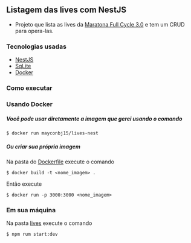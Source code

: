 ## Listagem das lives com NestJS

- Projeto que lista as lives da [Maratona Full Cycle 3.0](http://maratona.fullcycle.com.br/) e tem um CRUD para opera-las.

### Tecnologias usadas

- [NestJS](https://nestjs.com/)
- [SqLite](https://www.sqlite.org/index.html)
- [Docker](https://www.docker.com/)

### Como executar

### Usando Docker

##### Você pode usar diretamente a imagem que gerei usando o comando

    $ docker run mayconbj15/lives-nest

##### Ou criar sua própria imagem

Na pasta do [Dockerfile](https://github.com/mayconbj15/maratona-fullcycle-3.0/blob/master/05-nest-js/Dockerfile) execute o comando

    $ docker build -t <nome_imagem> .

Então execute

    $ docker run -p 3000:3000 <nome_imagem>

### Em sua máquina

Na pasta [lives](https://github.com/mayconbj15/maratona-fullcycle-3.0/tree/master/05-nest-js/lives) execute o comando

    $ npm rum start:dev
